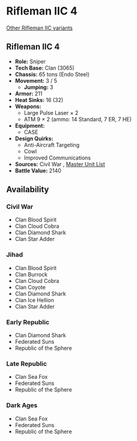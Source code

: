 # Rifleman IIC 4 

[Other Rifleman IIC variants](../rifleman_iic.md) 

## Rifleman IIC 4 

- **Role:** Sniper 
- **Tech Base:** Clan (3065) 
- **Chassis:** 65 tons (Endo Steel) 
- **Movement:** 3 / 5 
  - **Jumping:** 3 
- **Armor:** 211 
- **Heat Sinks:** 16 (32) 
- **Weapons:** 
  - Large Pulse Laser × 2 
  - ATM 9 × 2 (ammo: 14 Standard, 7 ER, 7 HE) 
- **Equipment:** 
  - CASE 
- **Design Quirks:** 
  - Anti-Aircraft Targeting 
  - Cowl 
  - Improved Communications 
- **Sources:** Civil War , [Master Unit List](http://masterunitlist.info/Unit/Details/2713/rifleman-iic-4) 
- **Battle Value:** 2140 

## Availability 

### Civil War 

- Clan Blood Spirit 
- Clan Cloud Cobra 
- Clan Diamond Shark 
- Clan Star Adder 

### Jihad 

- Clan Blood Spirit 
- Clan Burrock 
- Clan Cloud Cobra 
- Clan Coyote 
- Clan Diamond Shark 
- Clan Ice Hellion 
- Clan Star Adder 

### Early Republic 

- Clan Diamond Shark 
- Federated Suns 
- Republic of the Sphere 

### Late Republic 

- Clan Sea Fox 
- Federated Suns 
- Republic of the Sphere 

### Dark Ages 

- Clan Sea Fox 
- Federated Suns 
- Republic of the Sphere 

